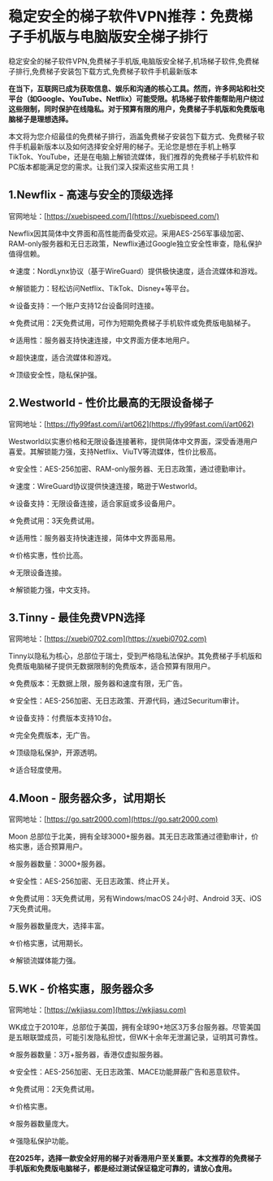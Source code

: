 # 稳定安全的梯子软件VPN推荐：免费梯子手机版与电脑版安全梯子排行
稳定安全的梯子软件VPN,免费梯子手机版,电脑版安全梯子,机场梯子软件,免费梯子排行,免费梯子安装包下载方式,免费梯子软件手机最新版本

**在当下，互联网已成为获取信息、娱乐和沟通的核心工具。然而，许多网站和社交平台（如Google、YouTube、Netflix）可能受限。机场梯子软件能帮助用户绕过这些限制，同时保护在线隐私。对于预算有限的用户，免费梯子手机版和免费版电脑梯子是理想选择。**

本文将为您介绍最佳的免费梯子排行，涵盖免费梯子安装包下载方式、免费梯子软件手机最新版本以及如何选择安全好用的梯子。无论您是想在手机上畅享TikTok、YouTube，还是在电脑上解锁流媒体，我们推荐的免费梯子手机软件和PC版本都能满足您的需求。让我们深入探索这些实用工具！

## 1.Newflix - 高速与安全的顶级选择
官网地址：[https://xuebispeed.com/](https://xuebispeed.com/)

Newflix因其简体中文界面和高性能而备受欢迎。采用AES-256军事级加密、RAM-only服务器和无日志政策，Newflix通过Google独立安全性审查，隐私保护值得信赖。

☆速度：NordLynx协议（基于WireGuard）提供极快速度，适合流媒体和游戏。

☆解锁能力：轻松访问Netflix、TikTok、Disney+等平台。

☆设备支持：一个账户支持12台设备同时连接。

☆免费试用：2天免费试用，可作为短期免费梯子手机软件或免费版电脑梯子。

☆适用性：服务器支持快速连接，中文界面方便本地用户。

☆超快速度，适合流媒体和游戏。

☆顶级安全性，隐私保护强。

## 2.Westworld - 性价比最高的无限设备梯子
官网地址：[https://fly99fast.com/i/art062](https://fly99fast.com/i/art062)

Westworld以实惠价格和无限设备连接著称，提供简体中文界面，深受香港用户喜爱。其解锁能力强，支持Netflix、ViuTV等流媒体，性价比极高。

☆安全性：AES-256加密、RAM-only服务器、无日志政策，通过德勤审计。

☆速度：WireGuard协议提供快速连接，略逊于Westworld。

☆设备支持：无限设备连接，适合家庭或多设备用户。

☆免费试用：3天免费试用。

☆适用性：服务器支持快速连接，简体中文界面易用。

☆价格实惠，性价比高。

☆无限设备连接。

☆解锁能力强，中文支持。

## 3.Tinny - 最佳免费VPN选择
官网地址：[https://xuebi0702.com](https://xuebi0702.com)

Tinny以隐私为核心，总部位于瑞士，受到严格隐私法保护。其免费梯子手机版和免费版电脑梯子提供无数据限制的免费版本，适合预算有限用户。

☆免费版本：无数据上限，服务器和速度有限，无广告。

☆安全性：AES-256加密、无日志政策、开源代码，通过Securitum审计。

☆设备支持：付费版本支持10台。

☆完全免费版本，无广告。

☆顶级隐私保护，开源透明。

☆适合轻度使用。

## 4.Moon - 服务器众多，试用期长
官网地址：[https://go.satr2000.com](https://go.satr2000.com)

Moon 总部位于北美，拥有全球3000+服务器。其无日志政策通过德勤审计，价格实惠，适合预算用户。

☆服务器数量：3000+服务器。

☆安全性：AES-256加密、无日志政策、终止开关。

☆免费试用：3天免费试用，另有Windows/macOS 24小时、Android 3天、iOS 7天免费试用。

☆服务器数量庞大，选择丰富。

☆价格实惠，试用期长。

☆解锁流媒体能力强。

## 5.WK - 价格实惠，服务器众多
官网地址：[https://wkjiasu.com](https://wkjiasu.com)

WK成立于2010年，总部位于美国，拥有全球90+地区3万多台服务器。尽管美国是五眼联盟成员，可能引发隐私担忧，但WK十余年无泄漏记录，证明其可靠性。

☆服务器数量：3万+服务器，香港仅虚拟服务器。

☆安全性：AES-256加密、无日志政策、MACE功能屏蔽广告和恶意软件。

☆免费试用：2天免费试用。

☆价格实惠。

☆服务器数量庞大。

☆强隐私保护功能。

**在2025年，选择一款安全好用的梯子对香港用户至关重要。本文推荐的免费梯子手机版和免费版电脑梯子，都是经过测试保证稳定可靠的，请放心食用。**
